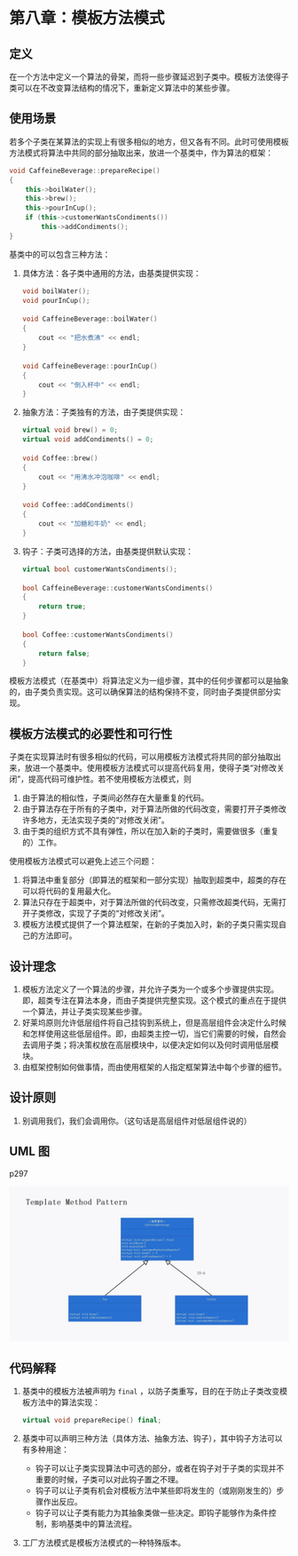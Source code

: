 # 第八章：模板方法模式

## 定义

在一个方法中定义一个算法的骨架，而将一些步骤延迟到子类中。模板方法使得子类可以在不改变算法结构的情况下，重新定义算法中的某些步骤。

## 使用场景

若多个子类在某算法的实现上有很多相似的地方，但又各有不同。此时可使用模板方法模式将算法中共同的部分抽取出来，放进一个基类中，作为算法的框架：

```cpp
void CaffeineBeverage::prepareRecipe()
{
	this->boilWater();
	this->brew();
	this->pourInCup();
	if (this->customerWantsCondiments())
		this->addCondiments();
}
```

基类中的可以包含三种方法：

1. 具体方法：各子类中通用的方法，由基类提供实现：

    ```cpp
    void boilWater();
    void pourInCup();

    void CaffeineBeverage::boilWater()
    {
        cout << "把水煮沸" << endl;
    }

    void CaffeineBeverage::pourInCup()
    {
        cout << "倒入杯中" << endl;
    }
    ```

2. 抽象方法：子类独有的方法，由子类提供实现：

    ```cpp
    virtual void brew() = 0;
    virtual void addCondiments() = 0;
    
    void Coffee::brew()
    {
    	cout << "用沸水冲泡咖啡" << endl;
    }
    
    void Coffee::addCondiments()
    {
    	cout << "加糖和牛奶" << endl;
    }
    ```

3. 钩子：子类可选择的方法，由基类提供默认实现：

    ```cpp
    virtual bool customerWantsCondiments();
    
    bool CaffeineBeverage::customerWantsCondiments()
    {
    	return true;
    }
    
    bool Coffee::customerWantsCondiments()
    {
    	return false;
    }
    ```

模板方法模式（在基类中）将算法定义为一组步骤，其中的任何步骤都可以是抽象的，由子类负责实现。这可以确保算法的结构保持不变，同时由子类提供部分实现。

## 模板方法模式的必要性和可行性

子类在实现算法时有很多相似的代码，可以用模板方法模式将共同的部分抽取出来，放进一个基类中。使用模板方法模式可以提高代码复用，使得子类“对修改关闭”，提高代码可维护性。若不使用模板方法模式，则

1. 由于算法的相似性，子类间必然存在大量重复的代码。
2. 由于算法存在于所有的子类中，对于算法所做的代码改变，需要打开子类修改许多地方，无法实现子类的“对修改关闭”。
3. 由于类的组织方式不具有弹性，所以在加入新的子类时，需要做很多（重复的）工作。

使用模板方法模式可以避免上述三个问题：

1. 将算法中重复部分（即算法的框架和一部分实现）抽取到超类中，超类的存在可以将代码的复用最大化。
2. 算法只存在于超类中，对于算法所做的代码改变，只需修改超类代码，无需打开子类修改，实现了子类的“对修改关闭”。
3. 模板方法模式提供了一个算法框架，在新的子类加入时，新的子类只需实现自己的方法即可。

## 设计理念

1. 模板方法定义了一个算法的步骤，并允许子类为一个或多个步骤提供实现。即，超类专注在算法本身，而由子类提供完整实现。这个模式的重点在于提供一个算法，并让子类实现某些步骤。
2. 好莱坞原则允许低层组件将自己挂钩到系统上，但是高层组件会决定什么时候和怎样使用这些低层组件。即，由超类主控一切，当它们需要的时候，自然会去调用子类；将决策权放在高层模块中，以便决定如何以及何时调用低层模块。
3. 由框架控制如何做事情，而由使用框架的人指定框架算法中每个步骤的细节。


## 设计原则

1. 别调用我们，我们会调用你。（这句话是高层组件对低层组件说的）

## UML 图

p297

![“理论”类图](UML1.jpg)

## 代码解释

1. 基类中的模板方法被声明为 `final` ，以防子类重写，目的在于防止子类改变模板方法中的算法实现：

   ```cpp
   virtual void prepareRecipe() final;
   ```

2. 基类中可以声明三种方法（具体方法、抽象方法、钩子），其中钩子方法可以有多种用途：

   * 钩子可以让子类实现算法中可选的部分，或者在钩子对于子类的实现并不重要的时候，子类可以对此钩子置之不理。
   * 钩子可以让子类有机会对模板方法中某些即将发生的（或刚刚发生的）步骤作出反应。
   * 钩子可以让子类有能力为其抽象类做一些决定。即钩子能够作为条件控制，影响基类中的算法流程。

3. 工厂方法模式是模板方法模式的一种特殊版本。
